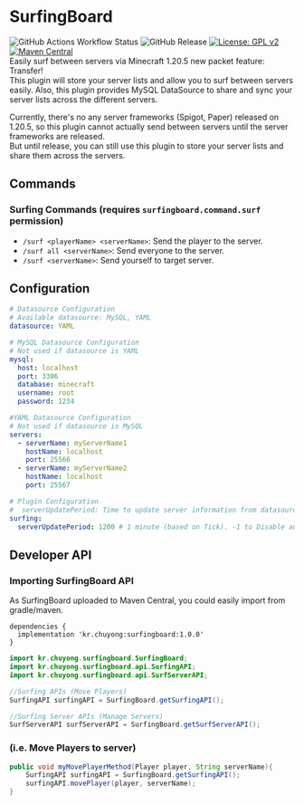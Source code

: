 # SurfingBoard
![GitHub Actions Workflow Status](https://img.shields.io/github/actions/workflow/status/CChuYong/SurfingBoard/build.yaml) ![GitHub Release](https://img.shields.io/github/v/release/CChuYong/SurfingBoard) [![License: GPL v2](https://img.shields.io/badge/License-GPL%20v2-blue.svg)](https://www.gnu.org/licenses/old-licenses/gpl-2.0.en.html) [![Maven Central](https://img.shields.io/maven-central/v/kr.chuyong/surfingboard.svg?label=Maven%20Central)](https://central.sonatype.com/artifact/kr.chuyong/surfingboard.svg)  
Easily surf between servers via Minecraft 1.20.5 new packet feature: Transfer!  
This plugin will store your server lists and allow you to surf between servers easily. 
Also, this plugin provides MySQL DataSource to share and sync your server lists across the different servers.

Currently, there's no any server frameworks (Spigot, Paper) released on 1.20.5, 
so this plugin cannot actually send between servers until the server frameworks are released.  
But until release, you can still use this plugin to store your server lists and share them across the servers.

## Commands
### Surfing Commands (requires `surfingboard.command.surf` permission)
- `/surf <playerName> <serverName>`: Send the player to the server.
- `/surf all <serverName>`: Send everyone to the server.
- `/surf <serverName>`: Send yourself to target server.

## Configuration
```yaml
# Datasource Configuration
# Available datasource: MySQL, YAML
datasource: YAML

# MySQL Datasource Configuration
# Not used if datasource is YAML
mysql:
  host: localhost
  port: 3306
  database: minecraft
  username: root
  password: 1234

#YAML Datasource Configuration
# Not used if datasource is MySQL
servers:
  - serverName: myServerName1
    hostName: localhost
    port: 25566
  - serverName: myServerName2
    hostName: localhost
    port: 25567

# Plugin Configuration
#  serverUpdatePeriod: Time to update server information from datasource
surfing:
  serverUpdatePeriod: 1200 # 1 minute (based on Tick). -1 to Disable auto update
```

## Developer API
### Importing SurfingBoard API
As SurfingBoard uploaded to Maven Central, you could easily import from gradle/maven.
```
dependencies {
  implementation 'kr.chuyong:surfingboard:1.0.0'
}
```

```java
import kr.chuyong.surfingboard.SurfingBoard;
import kr.chuyong.surfingboard.api.SurfingAPI;
import kr.chuyong.surfingboard.api.SurfServerAPI;

//Surfing APIs (Move Players)
SurfingAPI surfingAPI = SurfingBoard.getSurfingAPI();

//Surfing Server APIs (Manage Servers)
SurfServerAPI surfServerAPI = SurfingBoard.getSurfServerAPI();
```

### (i.e. Move Players to server)
```java
public void myMovePlayerMethod(Player player, String serverName){
    SurfingAPI surfingAPI = SurfingBoard.getSurfingAPI();
    surfingAPI.movePlayer(player, serverName);
}
```
